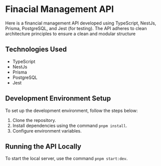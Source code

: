 # Finacial Management API

Here is a financial management API developed using TypeScript, NestJs, Prisma, PostgreSQL, and Jest (for testing). The API adheres to clean architecture principles to ensure a clean and modular structure

## Technologies Used

- TypeScript
- NestJs
- Prisma
- PostgreSQL
- Jest

## Development Environment Setup

To set up the development environment, follow the steps below:

1. Clone the repository.
2. Install dependencies using the command `pnpm install`.
3. Configure environment variables.

## Running the API Locally

To start the local server, use the command `pnpm start:dev`.
